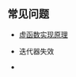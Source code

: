 ## 常见问题

- [虚函数实现原理](https://blog.csdn.net/haoel/article/details/1948051)
>        
- 迭代器失效
>      
- 
